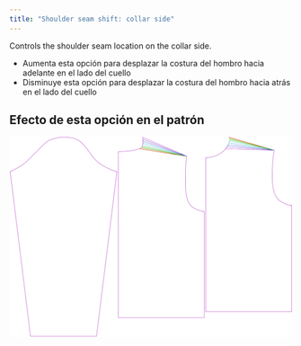 ```yaml
---
title: "Shoulder seam shift: collar side"
---
```



Controls the shoulder seam location on the collar side.

- Aumenta esta opción para desplazar la costura del hombro hacia adelante en el lado del cuello
- Disminuye esta opción para desplazar la costura del hombro hacia atrás en el lado del cuello

## Efecto de esta opción en el patrón

![This image shows the effect of this option by superimposing several variants that have a different value for this option](brian_s3collar_sample.svg "Effect of this option on the pattern")
